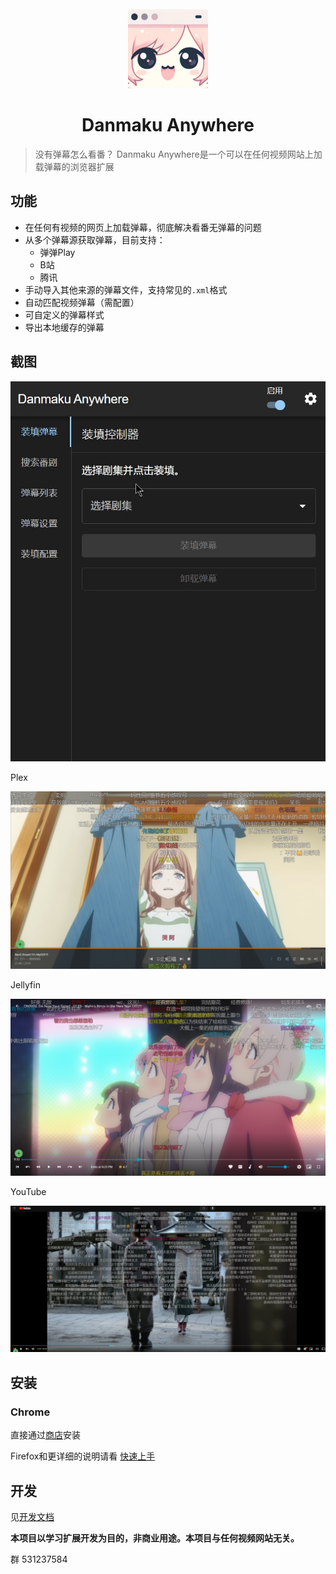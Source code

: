 <div align="center">
  <img width="128" height="128" src="./assets/logo.png">
  <h1>
    Danmaku Anywhere
  </h1>
</div>

> 没有弹幕怎么看番？
> Danmaku Anywhere是一个可以在任何视频网站上加载弹幕的浏览器扩展

## 功能

- 在任何有视频的网页上加载弹幕，彻底解决看番无弹幕的问题
- 从多个弹幕源获取弹幕，目前支持：
  - 弹弹Play
  - B站
  - 腾讯
- 手动导入其他来源的弹幕文件，支持常见的`.xml`格式
- 自动匹配视频弹幕（需配置）
- 可自定义的弹幕样式
- 导出本地缓存的弹幕

## 截图

![UI](./assets/ui_tour_cn.gif)

Plex

![Plex](./assets/screenshot_plex.png)

Jellyfin

![Jellyfin](./assets/screenshot_jellyfin.png)

YouTube

![YouTube](./assets/screenshot_youtube.png)

## 安装

### Chrome

直接通过[商店](https://chromewebstore.google.com/detail/danmaku-anywhere/jnflbkkmffognjjhibkjnomjedogmdpo?hl=zh)安装

Firefox和更详细的说明请看 [快速上手](https://danmaku.weeblify.app/getting-started/)

## 开发

见[开发文档](https://danmaku.weeblify.app/development/structure/)

**本项目以学习扩展开发为目的，非商业用途。本项目与任何视频网站无关。**

群 531237584
